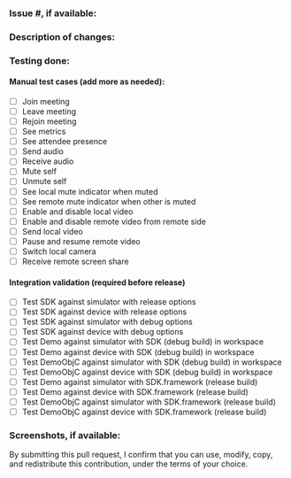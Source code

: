 ### Issue #, if available:

### Description of changes:

### Testing done:

#### Manual test cases (add more as needed):

- [ ] Join meeting
- [ ] Leave meeting
- [ ] Rejoin meeting
- [ ] See metrics
- [ ] See attendee presence
- [ ] Send audio
- [ ] Receive audio
- [ ] Mute self
- [ ] Unmute self
- [ ] See local mute indicator when muted
- [ ] See remote mute indicator when other is muted
- [ ] Enable and disable local video
- [ ] Enable and disable remote video from remote side
- [ ] Send local video
- [ ] Pause and resume remote video
- [ ] Switch local camera
- [ ] Receive remote screen share

#### Integration validation (required before release)

- [ ] Test SDK against simulator with release options
- [ ] Test SDK against device with release options
- [ ] Test SDK against simulator with debug options
- [ ] Test SDK against device with debug options
- [ ] Test Demo against simulator with SDK (debug build) in workspace
- [ ] Test Demo against device with SDK (debug build) in workspace
- [ ] Test DemoObjC against simulator with SDK (debug build) in workspace
- [ ] Test DemoObjC against device with SDK (debug build) in workspace
- [ ] Test Demo against simulator with SDK.framework (release build)
- [ ] Test Demo against device with SDK.framework (release build)
- [ ] Test DemoObjC against simulator with SDK.framework (release build)
- [ ] Test DemoObjC against device with SDK.framework (release build)

### Screenshots, if available:

By submitting this pull request, I confirm that you can use, modify, copy, and redistribute this contribution, under the terms of your choice.
